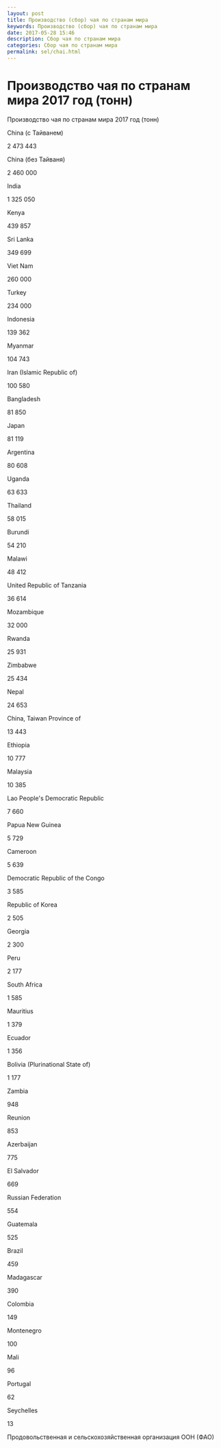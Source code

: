 ```yaml
---
layout: post
title: Производство (сбор) чая по странам мира 
keywords: Производство (сбор) чая по странам мира
date: 2017-05-28 15:46
description: Сбор чая по странам мира
categories: Сбор чая по странам мира
permalink: sel/chai.html
---
```


# Производство чая по странам мира 2017 год (тонн)




Производство чая по странам мира 2017 год (тонн)








China (с Тайванем)


2 473 443






China (без Тайваня)


2 460 000






India


1 325 050






Kenya


439 857






Sri Lanka


349 699






Viet Nam


260 000






Turkey


234 000






Indonesia


139 362






Myanmar


104 743






Iran (Islamic Republic of)


100 580






Bangladesh


81 850






Japan


81 119






Argentina


80 608






Uganda


63 633






Thailand


58 015






Burundi


54 210






Malawi


48 412






United Republic of Tanzania


36 614






Mozambique


32 000






Rwanda


25 931






Zimbabwe


25 434






Nepal


24 653






China, Taiwan Province of


13 443






Ethiopia


10 777






Malaysia


10 385






Lao People&#39;s Democratic Republic


7 660






Papua New Guinea


5 729






Cameroon


5 639






Democratic Republic of the Congo


3 585






Republic of Korea


2 505






Georgia


2 300






Peru


2 177






South Africa


1 585






Mauritius


1 379






Ecuador


1 356






Bolivia (Plurinational State of)


1 177






Zambia


948






Reunion


853






Azerbaijan


775






El Salvador


669






Russian Federation


554






Guatemala


525






Brazil


459






Madagascar


390






Colombia


149






Montenegro


100






Mali


96






Portugal


62






Seychelles


13









Продовольственная и сельскохозяйственная организация ООН (ФАО) 


			
